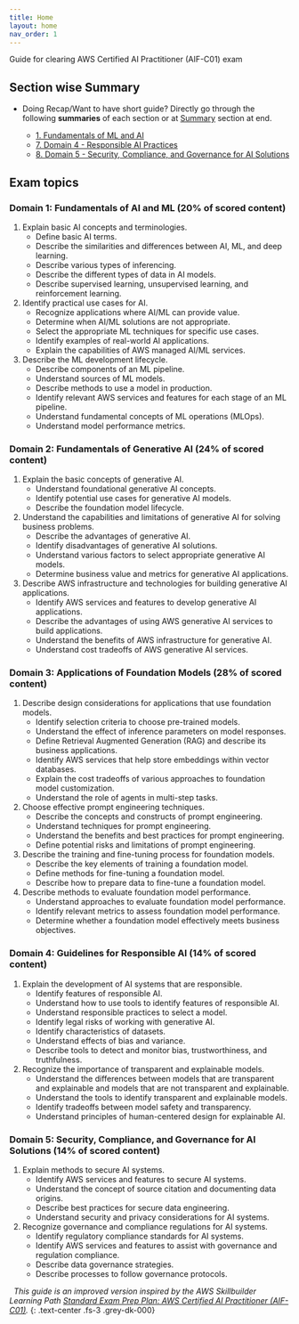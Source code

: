 ```yaml
---
title: Home
layout: home
nav_order: 1
---
```


Guide for clearing AWS Certified AI Practitioner (AIF-C01) exam

## Section wise Summary
- Doing Recap/Want to have short guide? Directly go through the following **summaries** of each section or at [Summary]({{site.baseurl}}/summary/) section at end. 
  - [1. Fundamentals of ML and AI]({{site.baseurl}}/fundamentals-of-ml-and-ai/summary.html)

  <!-- - [2. Exploring AI Use Cases and Applications]({{site.baseurl}}/exploring-ai-use-cases-and-applications/summary.html)
  - [3. Developing ML Solutions]({{site.baseurl}}/developing-ml-solutions/summary.html)
  - [4. Developing Generative AI Solutions]({{site.baseurl}}/developing-generative-ai-solutions/summary.html)
  - [5. Essentials of Prompt Engineering]({{site.baseurl}}/essentials-of-prompt-engineering/summary.html)
  - [6. Optimizing Foundation Models]({{site.baseurl}}/optimizing-foundation-models/summary.html) -->

  - [7. Domain 4 - Responsible AI Practices]({{site.baseurl}}/responsible-ai-practices/summary.html)
  - [8. Domain 5 - Security, Compliance, and Governance for AI Solutions]({{site.baseurl}}/security-compliance-and-governance-for-ai-solutions/summary.html)


## Exam topics
### Domain 1: Fundamentals of AI and ML (20% of scored content)
1. Explain basic AI concepts and terminologies.
    - Define basic AI terms.
    - Describe the similarities and differences between AI, ML, and deep learning.
    - Describe various types of inferencing.
    - Describe the different types of data in AI models.
    - Describe supervised learning, unsupervised learning, and reinforcement learning.
2. Identify practical use cases for AI.
    - Recognize applications where AI/ML can provide value.
    - Determine when AI/ML solutions are not appropriate.
    - Select the appropriate ML techniques for specific use cases.
    - Identify examples of real-world AI applications.
    - Explain the capabilities of AWS managed AI/ML services.
3. Describe the ML development lifecycle.
    - Describe components of an ML pipeline.
    - Understand sources of ML models.
    - Describe methods to use a model in production.
    - Identify relevant AWS services and features for each stage of an ML pipeline.
    - Understand fundamental concepts of ML operations (MLOps).
    - Understand model performance metrics.

### Domain 2: Fundamentals of Generative AI (24% of scored content)
1. Explain the basic concepts of generative AI.
    - Understand foundational generative AI concepts.
    - Identify potential use cases for generative AI models.
    - Describe the foundation model lifecycle.
2. Understand the capabilities and limitations of generative AI for solving business problems.
    - Describe the advantages of generative AI.
    - Identify disadvantages of generative AI solutions.
    - Understand various factors to select appropriate generative AI models.
    - Determine business value and metrics for generative AI applications.
3. Describe AWS infrastructure and technologies for building generative AI applications.
    - Identify AWS services and features to develop generative AI applications.
    - Describe the advantages of using AWS generative AI services to build applications.
    - Understand the benefits of AWS infrastructure for generative AI.
    - Understand cost tradeoffs of AWS generative AI services.

### Domain 3: Applications of Foundation Models (28% of scored content)
1. Describe design considerations for applications that use foundation models.
    - Identify selection criteria to choose pre-trained models.
    - Understand the effect of inference parameters on model responses.
    - Define Retrieval Augmented Generation (RAG) and describe its business applications.
    - Identify AWS services that help store embeddings within vector databases.
    - Explain the cost tradeoffs of various approaches to foundation model customization.
    - Understand the role of agents in multi-step tasks.
2. Choose effective prompt engineering techniques.
    - Describe the concepts and constructs of prompt engineering.
    - Understand techniques for prompt engineering.
    - Understand the benefits and best practices for prompt engineering.
    - Define potential risks and limitations of prompt engineering.
3. Describe the training and fine-tuning process for foundation models.
    - Describe the key elements of training a foundation model.
    - Define methods for fine-tuning a foundation model.
    - Describe how to prepare data to fine-tune a foundation model.
4. Describe methods to evaluate foundation model performance.
    - Understand approaches to evaluate foundation model performance.
    - Identify relevant metrics to assess foundation model performance.
    - Determine whether a foundation model effectively meets business objectives.

### Domain 4: Guidelines for Responsible AI (14% of scored content)
1. Explain the development of AI systems that are responsible.
    - Identify features of responsible AI.
    - Understand how to use tools to identify features of responsible AI.
    - Understand responsible practices to select a model.
    - Identify legal risks of working with generative AI.
    - Identify characteristics of datasets.
    - Understand effects of bias and variance.
    - Describe tools to detect and monitor bias, trustworthiness, and truthfulness.
2. Recognize the importance of transparent and explainable models.
    - Understand the differences between models that are transparent and explainable and models that are not transparent and explainable.
    - Understand the tools to identify transparent and explainable models.
    - Identify tradeoffs between model safety and transparency.
    - Understand principles of human-centered design for explainable AI.

### Domain 5: Security, Compliance, and Governance for AI Solutions (14% of scored content)
1. Explain methods to secure AI systems.
    - Identify AWS services and features to secure AI systems.
    - Understand the concept of source citation and documenting data origins.
    - Describe best practices for secure data engineering.
    - Understand security and privacy considerations for AI systems.
2. Recognize governance and compliance regulations for AI systems.
    - Identify regulatory compliance standards for AI systems.
    - Identify AWS services and features to assist with governance and regulation compliance.
    - Describe data governance strategies.
    - Describe processes to follow governance protocols.

 
_This guide is an improved version inspired by the AWS Skillbuilder Learning Path [Standard Exam Prep Plan: AWS Certified AI Practitioner (AIF-C01)](https://explore.skillbuilder.aws/learn/learning-plans/2193/standard-exam-prep-plan-aws-certified-ai-practitioner-aif-c01)._
{: .text-center .fs-3 .grey-dk-000}
